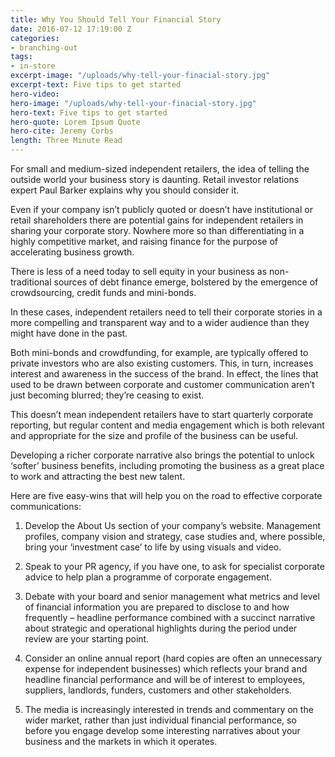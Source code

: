 ```yaml
---
title: Why You Should Tell Your Financial Story
date: 2016-07-12 17:19:00 Z
categories:
- branching-out
tags:
- in-store
excerpt-image: "/uploads/why-tell-your-finacial-story.jpg"
excerpt-text: Five tips to get started
hero-video: 
hero-image: "/uploads/why-tell-your-finacial-story.jpg"
hero-text: Five tips to get started
hero-quote: Lorem Ipsum Quote
hero-cite: Jeremy Corbs
length: Three Minute Read
---
```


For small and medium-sized independent retailers, the idea of telling the outside world your business story is daunting. Retail investor relations expert Paul Barker explains why you should consider it.

Even if your company isn’t publicly quoted or doesn’t have institutional or retail shareholders there are potential gains for independent retailers in sharing your corporate story. Nowhere more so than differentiating in a highly competitive market, and raising finance for the purpose of accelerating business growth.

There is less of a need today to sell equity in your business as non-traditional sources of debt finance emerge, bolstered by the emergence of crowdsourcing, credit funds and mini-bonds.

In these cases, independent retailers need to tell their corporate stories in a more compelling and transparent way and to a wider audience than they might have done in the past.

Both mini-bonds and crowdfunding, for example, are typically offered to private investors who are also existing customers. This, in turn, increases interest and awareness in the success of the brand. In effect, the lines that used to be drawn between corporate and customer communication aren’t just becoming blurred; they’re ceasing to exist.

This doesn’t mean independent retailers have to start quarterly corporate reporting, but regular content and media engagement which is both relevant and appropriate for the size and profile of the business can be useful.

Developing a richer corporate narrative also brings the potential to unlock ‘softer’ business benefits, including promoting the business as a great place to work and attracting the best new talent.

Here are five easy-wins that will help you on the road to effective corporate communications:

1. Develop the About Us section of your company’s website. Management profiles, company vision and strategy, case studies and, where possible, bring your ‘investment case’ to life by using visuals and video.

2. Speak to your PR agency, if you have one, to ask for specialist corporate advice to help plan a programme of corporate engagement.

3. Debate with your board and senior management what metrics and level of financial information you are prepared to disclose to and how frequently – headline performance combined with a succinct narrative about strategic and operational highlights during the period under review are your starting point.

4. Consider an online annual report (hard copies are often an unnecessary expense for independent businesses) which reflects your brand and headline financial performance and will be of interest to employees, suppliers, landlords, funders, customers and other stakeholders.

5. The media is increasingly interested in trends and commentary on the wider market, rather than just individual financial performance, so before you engage develop some interesting narratives about your business and the markets in which it operates. 
